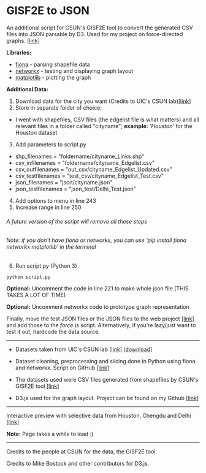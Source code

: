 # GISF2E to JSON
An additional script for CSUN's GISF2E tool to convert the generated CSV files into JSON parsable by D3. Used for my project on force-directed graphs. [[link]](https://github.com/aadithpm/force-road)

**Libraries:** 
* [fiona](https://github.com/Toblerity/Fiona) - parsing shapefile data
* [networkx](https://github.com/networkx/networkx) - testing and displaying graph layout
* [matplotlib](https://github.com/matplotlib/matplotlib) - plotting the graph

**Additional Data:**

1. Download data for the city you want (Credits to UIC's CSUN lab)[[link]](https://figshare.com/authors/Urban_Road_Networks/1263210)
2. Store in separate folder of choice;
- I went with shapefiles, CSV files (the edgelist file is what matters) and all relevant files in a folder called "cityname"; **example:** *'Houston'* for the Houston dataset
3. Add parameters to script.py
- shp_filenames = "foldername/cityname_Links.shp"
- csv_infilenames = "foldername/cityname_Edgelist.csv"
- csv_outfilenames = "out_csv/cityname_Edgelist_Updated.csv"
- csv_testfilenames = "test_csv/cityname_Edgelist_Test.csv"
- json_filenames = "json/cityname.json"
- json_testfilenames = "json_test/Delhi_Test.json"
4. Add options to menu in line 243
5. Increase range in line 250

###### A future version of the script will remove all these steps
###### Note: if you don't have fiona or networkx, you can use 'pip install fiona networkx matplotlib' in the terminal

6. Run script.py (Python 3)
```
python script.py
```

**Optional:** Uncomment the code in line 221 to make whole json file (THIS TAKES A LOT OF TIME)

**Optional:** Uncomment networkx code to prototype graph representation

Finally, move the test JSON files or the JSON files to the web project [[link]](https://github.com/aadithpm/force-road) and add those to the *force.js* script. Alternatively, if you're lazy/just want to test it out, hardcode the data source.


***

* Datasets taken from UIC's CSUN lab [[link]](https://csun.uic.edu/datasets.html)  [[download]](https://figshare.com/articles/Urban_Road_Network_Data/2061897)

* Dataset cleaning, preprocessing and slicing done in Python using fiona and networkx. Script on GitHub [[link]](https://github.com/aadithpm/edges-to-json)

* The datasets used were CSV files generated from shapefiles by CSUN's GISF2E tool [[link]](https://github.com/csunlab/GISF2E/tree/master/Python/v1.20)

* D3.js used for the graph layout. Project can be found on my Github [[link]](https://github.com/aadithpm/force-road)

***
Interactive preview with selective data from Houston, Chengdu and Delhi [[link]](https://aadithpm.github.io/force-road/)

**Note:** Page takes a while to load :)
***

Credits to the people at CSUN for the data, the GISF2E tool.

Credits to Mike Bostock and other contributors for D3.js.
